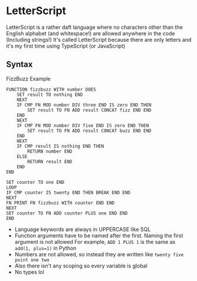 # LetterScript
LetterScript is a rather daft language where no characters other than the English alphabet (and whitespace!) are allowed anywhere in the code (Including strings!)
It's called LetterScript because there are only letters and it's my first time using TypeScript (or JavaScript)

## Syntax
FizzBuzz Example
```
FUNCTION fizzbuzz WITH number DOES
    SET result TO nothing END
    NEXT
    IF CMP FN MOD number DIV three END IS zero END THEN
        SET result TO FN ADD result CONCAT fizz END END
    END
    NEXT
    IF CMP FN MOD number DIV five END IS zero END THEN
        SET result TO FN ADD result CONCAT buzz END END
    END
    NEXT
    IF CMP result IS nothing END THEN
        RETURN number END
    ELSE
        RETURN result END
    END
END

SET counter TO one END
LOOP
IF CMP counter IS twenty END THEN BREAK END END
NEXT
FN PRINT FN fizzbuzz WITH counter END END
NEXT
SET counter TO FN ADD counter PLUS one END END
END
```

- Language keywords are always in UPPERCASE like SQL
- Function arguments have to be named after the first. Naming the first argument is not allowed
For example,  `ADD 1 PLUS 1`
is the same as `add(1, plus=1)` in Python
- Numbers are not allowed, so instead they are written like `twenty five point one two`
- Also there isn't any scoping so every variable is global
- No types lol